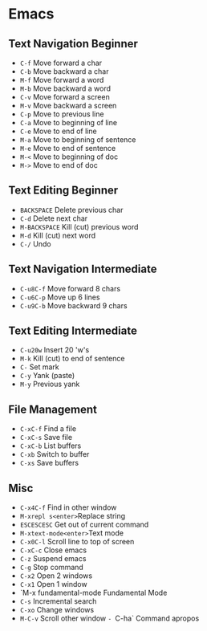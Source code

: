 # Emacs

## Text Navigation Beginner

- `C-f` Move forward a char
- `C-b` Move backward a char
- `M-f` Move forward a word
- `M-b` Move backward a word
- `C-v` Move forward a screen
- `M-v` Move backward a screen
- `C-p` Move to previous line
- `C-a` Move to beginning of line
- `C-e` Move to end of line
- `M-a` Move to beginning of sentence
- `M-e` Move to end of sentence
- `M-<` Move to beginning of doc
- `M->` Move to end of doc

## Text Editing Beginner

- `BACKSPACE` Delete previous char
- `C-d` Delete next char
- `M-BACKSPACE` Kill (cut) previous word
- `M-d` Kill (cut) next word
- `C-/` Undo

## Text Navigation Intermediate

- `C-u8C-f` Move forward 8 chars
- `C-u6C-p` Move up 6 lines
- `C-u9C-b` Move backward 9 chars

## Text Editing Intermediate

- `C-u20w` Insert 20 'w's
- `M-k` Kill (cut) to end of sentence
- `C-` Set mark
- `C-y` Yank (paste)
- `M-y` Previous yank

## File Management

- `C-xC-f` Find a file
- `C-xC-s` Save file
- `C-xC-b` List buffers
- `C-xb` Switch to buffer
- `C-xs` Save buffers

## Misc

- `C-x4C-f` Find in other window
- `M-xrepl s<enter>`Replace string
- `ESCESCESC` Get out of current command
- `M-xtext-mode<enter>`Text mode
- `C-x0C-l` Scroll line to top of screen
- `C-xC-c` Close emacs
- `C-z` Suspend emacs
- `C-g` Stop command
- `C-x2` Open 2 windows
- `C-x1` Open 1 window
- `M-x fundamental-mode <enter> Fundamental Mode
- `C-s` Incremental search
- `C-xo` Change windows
- `M-C-v` Scroll other window
  `- `C-ha` Command apropos
